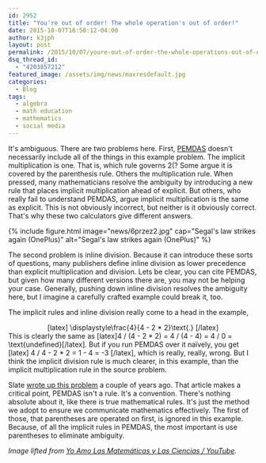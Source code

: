 ```yaml
---
id: 2952
title: "You're out of order! The whole operation's out of order!"
date: 2015-10-07T16:50:12-04:00
author: k3jph
layout: post
permalink: /2015/10/07/youre-out-of-order-the-whole-operations-out-of-order/
dsq_thread_id:
  - "4203857212"
featured_image: /assets/img/news/maxresdefault.jpg
categories:
  - Blog
tags:
  - algebra
  - math education
  - mathematics
  - social media
---
```

It's ambiguous.  There are two problems here.  First, [PEMDAS](https://en.wikipedia.org/wiki/Order_of_operations) doesn't necessarily include all of the things in this example problem.  The implicit multiplication is one. That is, which rule governs 2(? Some argue it is covered by the parenthesis rule.  Others the multiplication rule.  When pressed, many mathematicians resolve the ambiguity by introducing a new rule that places implicit multiplication ahead of explicit.  But others, who really fail to understand PEMDAS, argue implicit multiplication is the same as explicit. This is not obviously incorrect, but neither is it obviously correct.  That's why these two calculators give different answers.

{% include figure.html image="news/6przez2.jpg" cap="Segal's law strikes again (OnePlus)" alt="Segal's law strikes again (OnePlus)" %}

The second problem is inline division. Because it can introduce these sorts of questions, many publishers define inline division as lower precedence than explicit multiplication and division. Lets be clear, you can cite PEMDAS, but given how many different versions there are, you may not be helping your case. Generally, pushing down inline division resolves the ambiguity here, but I imagine a carefully crafted example could break it, too.

The implicit rules and inline division really come to a head in the example,
<center>[latex] \displaystyle\frac{4}{4 - 2 * 2}\text{.} [/latex]</center>
This is clearly the same as [latex]4 / (4 - 2 * 2) = 4 / (4 - 4) = 4 / 0 = \text{undefined}[/latex].  But if you run PEMDAS over it naïvely, you get [latex] 4 / 4 - 2 * 2 = 1 - 4 = -3 [/latex], which is really, really, wrong.  But I think the implicit division rule is much clearer, in this example, than the implicit multiplication rule in the source problem.

Slate [wrote up this problem](http://www.slate.com/articles/health_and_science/science/2013/03/facebook_math_problem_why_pemdas_doesn_t_always_give_a_clear_answer.single.html) a couple of years ago.  That article makes a critical point, PEMDAS isn't a rule.  It's a convention.  There's nothing absolute about it, like there is true mathematical rules.  It's just the method we adopt to ensure we communicate mathematics effectively.  The first of those, that parentheses are operated on first, is ignored in this example.  Because, of all the implicit rules in PEMDAS, the most important is use parentheses to eliminate ambiguity.

_Image lifted from [Yo Amo Las Matemáticas y Las Ciencias / YouTube](https://www.youtube.com/watch?v=uneu8vJtDE4)._
